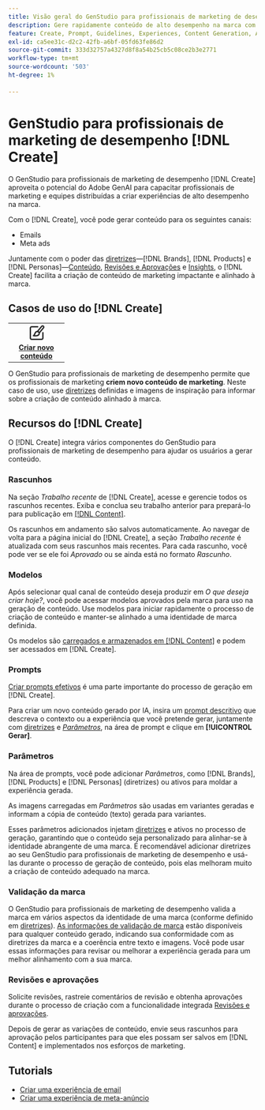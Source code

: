 ```yaml
---
title: Visão geral do GenStudio para profissionais de marketing de desempenho [!DNL Create]
description: Gere rapidamente conteúdo de alto desempenho na marca com IA gerativa no Adobe GenStudio para profissionais de marketing de desempenho [!DNL Create].
feature: Create, Prompt, Guidelines, Experiences, Content Generation, Approval
exl-id: ca5ee31c-d2c2-42fb-a6bf-05fd63fe86d2
source-git-commit: 333d32757a4327d8f8a54b25cb5c08ce2b3e2771
workflow-type: tm+mt
source-wordcount: '503'
ht-degree: 1%

---
```


# GenStudio para profissionais de marketing de desempenho [!DNL Create]

O GenStudio para profissionais de marketing de desempenho [!DNL Create] aproveita o potencial do Adobe GenAI para capacitar profissionais de marketing e equipes distribuídas a criar experiências de alto desempenho na marca.

Com o [!DNL Create], você pode gerar conteúdo para os seguintes canais:

* Emails
* Meta ads
<!-- * Social media images and ads
* Display ads -->

Juntamente com o poder das [diretrizes](/help/user-guide/guidelines/overview.md)—[!DNL Brands], [!DNL Products] e [!DNL Personas]—[Conteúdo](/help/user-guide/content/overview.md), [Revisões e Aprovações](/help/user-guide/approvals/overview.md) e [Insights](/help/user-guide/insights/overview.md), o [!DNL Create] facilita a criação de conteúdo de marketing impactante e alinhado à marca.

## Casos de uso do [!DNL Create]

<table style="table-layout:fixed">
<tr style="border: 0;">
   <td align="center" valign="top" width="100">
      <a href="/help/tutorials/tutorials.md">
      <img alt="Criar novo conteúdo" src="../../assets/icons/icon-create.svg" width="35">
      </a>
      <div>
         <a href="/help/tutorials/tutorials.md">
         <strong>Criar novo conteúdo</strong>
         </a>
      </div>
   </td>
   <!-- <td align="center" valign="top" width="100">
      <a href="/help/user-guide/content/overview.md">
      <img alt="Re-use existing content" src="../../assets/icons/icon-addContent.svg" width="35">
      </a>
      <div>
         <a href="/help/user-guide/content/overview.md">
         <strong>Re-use existing content</strong>
         </a>
      </div>
   </td>
   <td align="center" valign="top" width="100">
      <a href="../create/generate-variants.md">
      <img alt="Generate variants of approved content" src="../../assets/icons/icon-template.svg" width="35">
      </a>
      <div>
         <a href="../create/generate-variants.md">
         <strong>Generate variants of approved content</strong>
         </a>
      </div>
   </td> -->
</tr>
</table>

O GenStudio para profissionais de marketing de desempenho permite que os profissionais de marketing **criem novo conteúdo de marketing**. Neste caso de uso, use [diretrizes](/help/user-guide/guidelines/overview.md) definidas e imagens de inspiração para informar sobre a criação de conteúdo alinhado à marca.
<!-- * **Re-use existing content** - In this use case, upload an existing email, ad, or image to GenStudio for Performance Marketers and use the power of Adobe generative AI technology to revise and improve existing content. 
* **Generate variants of approved content** - In this use case, [generate variations of content that is approved by stakeholders](generate-variants.md) and published to [!DNL Content]. -->

## Recursos do [!DNL Create]

O [!DNL Create] integra vários componentes do GenStudio para profissionais de marketing de desempenho para ajudar os usuários a gerar conteúdo.

### Rascunhos

Na seção _Trabalho recente_ de [!DNL Create], acesse e gerencie todos os rascunhos recentes. Exiba e conclua seu trabalho anterior para prepará-lo para publicação em [[!DNL Content]](/help/user-guide/content/overview.md).

Os rascunhos em andamento são salvos automaticamente. Ao navegar de volta para a página inicial do [!DNL Create], a seção _Trabalho recente_ é atualizada com seus rascunhos mais recentes. Para cada rascunho, você pode ver se ele foi _Aprovado_ ou se ainda está no formato _Rascunho_.

### Modelos

Após selecionar qual canal de conteúdo deseja produzir em _O que deseja criar hoje?_, você pode acessar modelos aprovados pela marca para uso na geração de conteúdo. Use modelos para iniciar rapidamente o processo de criação de conteúdo e manter-se alinhado a uma identidade de marca definida.

Os modelos são [carregados e armazenados em [!DNL Content]](/help/user-guide/content/overview.md) e podem ser acessados em [!DNL Create].

### Prompts

[Criar prompts efetivos](/help/user-guide/effective-prompts.md) é uma parte importante do processo de geração em [!DNL Create].

Para criar um novo conteúdo gerado por IA, insira um [prompt descritivo](/help/user-guide/effective-prompts.md) que descreva o contexto ou a experiência que você pretende gerar, juntamente com [diretrizes](/help/user-guide/guidelines/overview.md) e [_Parâmetros_](#parameters), na área de prompt e clique em **[!UICONTROL Gerar]**.

### Parâmetros

Na área de prompts, você pode adicionar _Parâmetros_, como [!DNL Brands], [!DNL Products] e [!DNL Personas] (diretrizes) ou ativos para moldar a experiência gerada.

As imagens carregadas em _Parâmetros_ são usadas em variantes geradas e informam a cópia de conteúdo (texto) gerada para variantes.

Esses parâmetros adicionados injetam [diretrizes](/help/user-guide/guidelines/overview.md) e ativos no processo de geração, garantindo que o conteúdo seja personalizado para alinhar-se à identidade abrangente de uma marca. É recomendável adicionar diretrizes ao seu GenStudio para profissionais de marketing de desempenho e usá-las durante o processo de geração de conteúdo, pois elas melhoram muito a criação de conteúdo adequado na marca.

### Validação da marca

O GenStudio para profissionais de marketing de desempenho valida a marca em vários aspectos da identidade de uma marca (conforme definido em [diretrizes](/help/user-guide/guidelines/overview.md)). [As informações de validação de marca](/help/user-guide/guidelines/brand-validation.md) estão disponíveis para qualquer conteúdo gerado, indicando sua conformidade com as diretrizes da marca e a coerência entre texto e imagens. Você pode usar essas informações para revisar ou melhorar a experiência gerada para um melhor alinhamento com a sua marca.

### Revisões e aprovações

Solicite revisões, rastreie comentários de revisão e obtenha aprovações durante o processo de criação com a funcionalidade integrada [Revisões e aprovações](/help/user-guide/approvals/overview.md).

Depois de gerar as variações de conteúdo, envie seus rascunhos para aprovação pelos participantes para que eles possam ser salvos em [!DNL Content] e implementados nos esforços de marketing.

## Tutorials

* [Criar uma experiência de email](/help/tutorials/create-email-experience.md)
* [Criar uma experiência de meta-anúncio](/help/tutorials/create-meta-ad.md)

<!-- ### Anatomy of an email experience

## Prerequisites for using Create -->
